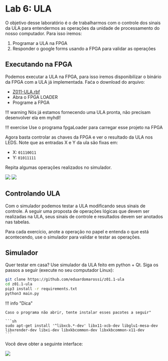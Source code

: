 # Lab 6: ULA 

O objetivo desse laboratório é o de trabalharmos com o controle dos sinais da ULA para entendermos as operações da unidade de processamento do nosso computador. Para isso iremos:

1. Programar a ULA na FPGA
1. Responder o google forms usando a FPGA para validar as operações

## Executando na FPGA

Podemos executar a ULA na FPGA, para isso iremos disponibilizar o binário da FPGA com a ULA já implementada. Faća o download do arquivo:

- [Z011-ULA.rbf](https://github.com/Insper/bits-e-proc-lab-6-adders/blob/main/Z011-ULA.rbf)
- Abra o FPGA LOADER
- Programe a FPGA

!!! warning
    Nós já estamos fornecendo uma ULA pronta, não precisam desenvolver ela em myhdl! 

!!! exercise
    Use o programa fpgaLoader para carregar esse projeto na FPGA

Agora basta controlar as chaves da FPGA e ver o resultado da ULA nos LEDS. Note que as entradas X e Y da ula são fixas em:

- X: `01110011`
- Y: `01011111`

Repita algumas operações realizados no simulador.

![](figs/D-ULA/D-ula-fpga-1.png)
![](figs/D-ULA/D-ula-fpga-2.png)

## Controlando ULA

Com o simulador podemos testar a ULA modificando seus sinais de controle. A seguir uma proposta de operações lógicas que devem ser realizadas na ULA, seus sinais de controle e resultados devem ser anotados nas tabelas.

Para cada exercício, anote a operação no papel e entenda o que está acontecendo, use o simulador para validar e testar as operações.

## Simulador

Quer testar em casa? Use simulador da ULA feito em python + Qt. Siga os passos a seguir (execute no seu computador Linux):

```sh
git clone https://github.com/eduardomarossi/z01.1-ula
cd z01.1-ula
pip3 install -r requirements.txt
python3 main.py
```

!!! info "Dica"
   
    Caso o programa não abrir, tente instalar esses pacotes a seguir" 

    ```sh
    sudo apt-get install '^libxcb.*-dev' libx11-xcb-dev libglu1-mesa-dev libxrender-dev libxi-dev libxkbcommon-dev libxkbcommon-x11-dev
    ```

Você deve obter a seguinte interface:

![](https://raw.githubusercontent.com/eduardomarossi/z01.1-ula/master/image.png)
